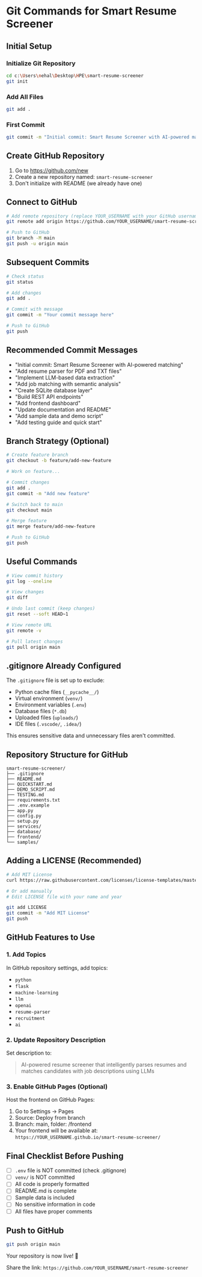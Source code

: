 # Git Commands for Smart Resume Screener

## Initial Setup

### Initialize Git Repository
```bash
cd c:\Users\nehal\Desktop\HPE\smart-resume-screener
git init
```

### Add All Files
```bash
git add .
```

### First Commit
```bash
git commit -m "Initial commit: Smart Resume Screener with AI-powered matching"
```

## Create GitHub Repository

1. Go to https://github.com/new
2. Create a new repository named: `smart-resume-screener`
3. Don't initialize with README (we already have one)

## Connect to GitHub

```bash
# Add remote repository (replace YOUR_USERNAME with your GitHub username)
git remote add origin https://github.com/YOUR_USERNAME/smart-resume-screener.git

# Push to GitHub
git branch -M main
git push -u origin main
```

## Subsequent Commits

```bash
# Check status
git status

# Add changes
git add .

# Commit with message
git commit -m "Your commit message here"

# Push to GitHub
git push
```

## Recommended Commit Messages

- "Initial commit: Smart Resume Screener with AI-powered matching"
- "Add resume parser for PDF and TXT files"
- "Implement LLM-based data extraction"
- "Add job matching with semantic analysis"
- "Create SQLite database layer"
- "Build REST API endpoints"
- "Add frontend dashboard"
- "Update documentation and README"
- "Add sample data and demo script"
- "Add testing guide and quick start"

## Branch Strategy (Optional)

```bash
# Create feature branch
git checkout -b feature/add-new-feature

# Work on feature...

# Commit changes
git add .
git commit -m "Add new feature"

# Switch back to main
git checkout main

# Merge feature
git merge feature/add-new-feature

# Push to GitHub
git push
```

## Useful Commands

```bash
# View commit history
git log --oneline

# View changes
git diff

# Undo last commit (keep changes)
git reset --soft HEAD~1

# View remote URL
git remote -v

# Pull latest changes
git pull origin main
```

## .gitignore Already Configured

The `.gitignore` file is set up to exclude:
- Python cache files (`__pycache__/`)
- Virtual environment (`venv/`)
- Environment variables (`.env`)
- Database files (`*.db`)
- Uploaded files (`uploads/`)
- IDE files (`.vscode/`, `.idea/`)

This ensures sensitive data and unnecessary files aren't committed.

## Repository Structure for GitHub

```
smart-resume-screener/
├── .gitignore
├── README.md
├── QUICKSTART.md
├── DEMO_SCRIPT.md
├── TESTING.md
├── requirements.txt
├── .env.example
├── app.py
├── config.py
├── setup.py
├── services/
├── database/
├── frontend/
└── samples/
```

## Adding a LICENSE (Recommended)

```bash
# Add MIT License
curl https://raw.githubusercontent.com/licenses/license-templates/master/templates/mit.txt > LICENSE

# Or add manually
# Edit LICENSE file with your name and year

git add LICENSE
git commit -m "Add MIT License"
git push
```

## GitHub Features to Use

### 1. Add Topics
In GitHub repository settings, add topics:
- `python`
- `flask`
- `machine-learning`
- `llm`
- `openai`
- `resume-parser`
- `recruitment`
- `ai`

### 2. Update Repository Description
Set description to:
> AI-powered resume screener that intelligently parses resumes and matches candidates with job descriptions using LLMs

### 3. Enable GitHub Pages (Optional)
Host the frontend on GitHub Pages:
1. Go to Settings → Pages
2. Source: Deploy from branch
3. Branch: main, folder: /frontend
4. Your frontend will be available at: `https://YOUR_USERNAME.github.io/smart-resume-screener/`

## Final Checklist Before Pushing

- [ ] `.env` file is NOT committed (check .gitignore)
- [ ] `venv/` is NOT committed
- [ ] All code is properly formatted
- [ ] README.md is complete
- [ ] Sample data is included
- [ ] No sensitive information in code
- [ ] All files have proper comments

## Push to GitHub

```bash
git push origin main
```

Your repository is now live! 🎉

Share the link: `https://github.com/YOUR_USERNAME/smart-resume-screener`
